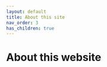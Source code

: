 ```yaml
---
layout: default
title: About this site
nav_order: 3
has_children: true
---
```


# About this website